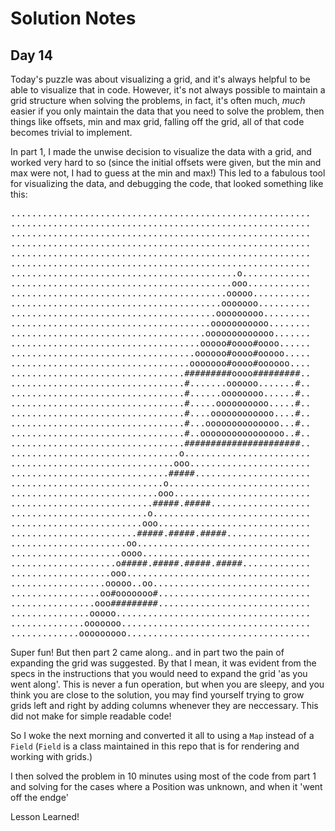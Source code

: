 # Solution Notes

## Day 14

Today's puzzle was about visualizing a grid, and it's always helpful to be able to visualize that in code. However, it's not always possible to maintain a grid structure when solving the problems, in fact, it's often much, _much_ easier if you only maintain the data that you need to solve the problem, then things like offsets, min and max grid, falling off the grid, all of that code becomes trivial to implement.

In part 1, I made the unwise decision to visualize the data with a grid, and worked very hard to so (since the initial offsets were given, but the min and max were not, I had to guess at the min and max!) This led to a fabulous tool for visualizing the data, and debugging the code, that looked something like this:

<pre>
.........................................................
.........................................................
.........................................................
.........................................................
.........................................................
.........................................................
...........................................o.............
..........................................ooo............
.........................................ooooo...........
........................................ooooooo..........
.......................................ooooooooo.........
......................................ooooooooooo........
.....................................ooooooooooooo.......
....................................ooooo#oooo#oooo......
...................................oooooo#oooo#ooooo.....
..................................ooooooo#oooo#oooooo....
.................................#########oooo#########..
.................................#.......oooooo.......#..
.................................#......oooooooo......#..
.................................#.....oooooooooo.....#..
.................................#....oooooooooooo....#..
.................................#...oooooooooooooo...#..
.................................#..oooooooooooooooo..#..
.................................######################..
................................o........................
...............................ooo.......................
..............................#####......................
.............................o...........................
............................ooo..........................
...........................#####.#####...................
..........................o..............................
.........................ooo.............................
........................#####.#####.#####................
......................oo.................................
.....................oooo................................
....................o#####.#####.#####.#####.............
...................ooo...................................
..................ooooo..oo..............................
.................oo#ooooooo#.............................
................ooo#########.............................
...............ooooo.....................................
..............ooooooo....................................
.............ooooooooo...................................
</pre>

Super fun! But then part 2 came along.. and in part two the pain of expanding the grid was suggested. By that I mean, it was evident from the specs in the instructions that you would need to expand the grid 'as you went along'. This is never a fun operation, but when you are sleepy, and you think you are close to the solution, you may find yourself trying to grow grids left and right by adding columns whenever they are neccessary. This did not make for simple readable code!

So I woke the next morning and converted it all to using a `Map` instead of a `Field` (`Field` is a class maintained in this repo that is for rendering and working with grids.)

I then solved the problem in 10 minutes using most of the code from part 1 and solving for the cases where a Position was unknown, and when it 'went off the endge'

Lesson Learned!
